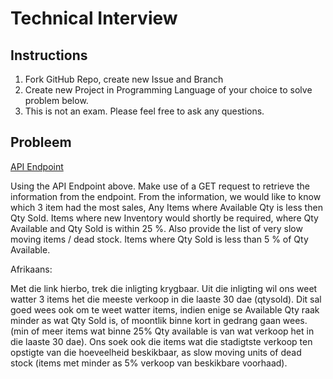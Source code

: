 # Technical Interview

## Instructions

1. Fork GitHub Repo, create new Issue and Branch
2. Create new Project in Programming Language of your choice to solve problem below.
3. This is not an exam. Please feel free to ask any questions.

## Probleem

[API Endpoint](https://4c9baa0f-7c69-4e96-9b24-4589c1231f12.mock.pstmn.io/inventoryfeed)

Using the API Endpoint above. Make use of a GET request to retrieve the information from the endpoint. From the information, we would like to know which 3 item had the most sales, Any Items where Available Qty is less then Qty Sold. Items where new Inventory would shortly be required, where Qty Available and Qty Sold is within 25 %. Also provide the list of very slow moving items / dead stock. Items where Qty Sold is less than 5 % of Qty Available. 

Afrikaans: 

Met die link hierbo, trek die inligting krygbaar. Uit die inligting wil ons weet watter 3 items het die meeste verkoop in die laaste 30 dae (qtysold). Dit sal goed wees ook om te weet watter items, indien enige se Available Qty raak minder as wat Qty Sold is, of moontlik binne kort in gedrang gaan wees. (min of meer items wat binne 25% Qty available is van wat verkoop het in die laaste 30 dae). Ons soek ook die items wat die stadigtste verkoop ten opstigte van die hoeveelheid beskikbaar, as slow moving units of dead stock (items met minder as 5% verkoop van beskikbare voorhaad). 
